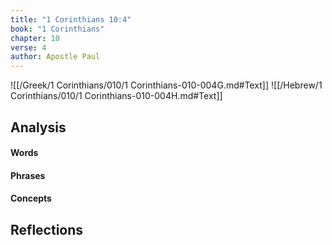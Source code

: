 ```yaml
---
title: "1 Corinthians 10:4"
book: "1 Corinthians"
chapter: 10
verse: 4
author: Apostle Paul
---
```

![[/Greek/1 Corinthians/010/1 Corinthians-010-004G.md#Text]]
![[/Hebrew/1 Corinthians/010/1 Corinthians-010-004H.md#Text]]

## Analysis

#### Words

#### Phrases

#### Concepts

## Reflections
